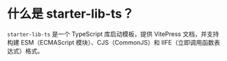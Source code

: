 # 什么是 starter-lib-ts？

`starter-lib-ts` 是一个 TypeScript 库启动模板，提供 VitePress 文档，并支持构建 ESM（ECMAScript 模块）、CJS（CommonJS）和 IIFE（立即调用函数表达式）格式。
